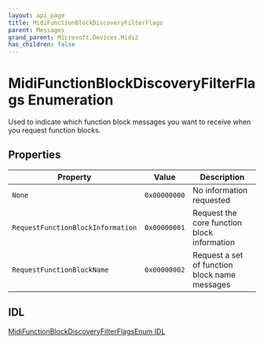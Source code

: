 ```yaml
---
layout: api_page
title: MidiFunctionBlockDiscoveryFilterFlags
parent: Messages
grand_parent: Microsoft.Devices.Midi2
has_children: false
---
```


# MidiFunctionBlockDiscoveryFilterFlags Enumeration

Used to indicate which function block messages you want to receive when you request function blocks.

## Properties

| Property | Value | Description |
| -------- | ------- | ------ |
| `None` | `0x00000000` | No information requested |
| `RequestFunctionBlockInformation` | `0x00000001` | Request the core function block information |
| `RequestFunctionBlockName` | `0x00000002` | Request a set of function block name messages |

## IDL

[MidiFunctionBlockDiscoveryFilterFlagsEnum IDL](https://github.com/microsoft/MIDI/blob/main/src/api/Client/Midi2Client/MidiFunctionBlockDiscoveryFilterFlagsEnum.idl)
